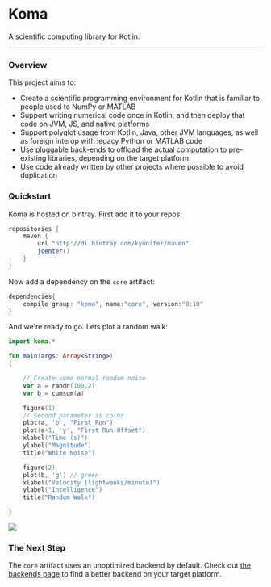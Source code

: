# Koma

A scientific computing library for Kotlin.

--------

### Overview


This project aims to:

- Create a scientific programming environment for Kotlin that is familiar to people used to NumPy or
MATLAB
- Support writing numerical code once in Kotlin, and then deploy that code on JVM, JS, and native platforms
- Support polyglot usage from Kotlin, Java, other JVM languages, as well as foreign interop with legacy Python or MATLAB code
- Use pluggable back-ends to offload the actual computation to pre-existing libraries, depending on the target platform
- Use code already written by other projects where possible to avoid duplication


### Quickstart

Koma is hosted on bintray. First add it to your repos:

```groovy
repositories { 
    maven { 
        url "http://dl.bintray.com/kyonifer/maven" 
        jcenter()
    } 
}
```

Now add a dependency on the `core` artifact:

```Groovy
dependencies{
    compile group: "koma", name:"core", version:"0.10"
}
```

And we're ready to go. Lets plot a random walk:

```Kotlin
import koma.*

fun main(args: Array<String>)
{

    // Create some normal random noise
    var a = randn(100,2)
    var b = cumsum(a)

    figure(1)
    // Second parameter is color
    plot(a, 'b', "First Run")
    plot(a+1, 'y', "First Run Offset")
    xlabel("Time (s)")
    ylabel("Magnitude")
    title("White Noise")

    figure(2)
    plot(b, 'g') // green
    xlabel("Velocity (lightweeks/minute)")
    ylabel("Intelligence")
    title("Random Walk")

}
```
![](https://raw.githubusercontent.com/kyonifer/koma/imgs/plotting.png)

### The Next Step
The `core` artifact uses an unoptimized backend by default. Check out [the backends page](guide/backends.md) 
to find a better backend on your target platform.
